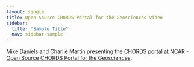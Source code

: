 ```yaml
---
layout: single
title: Open Source CHORDS Portal for the Geosciences Video
sidebar:
  title: "Sample Title"
  nav: sidebar-sample
---
```


Mike Daniels and Charlie Martin presenting the CHORDS portal at NCAR - [Open Source CHORDS Portal for the Geosciences](https://www.youtube.com/watch?v=W4isltbTFJo).
